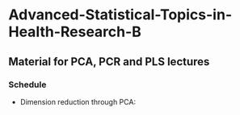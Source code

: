 # Advanced-Statistical-Topics-in-Health-Research-B

## Material for PCA, PCR and PLS lectures 

### Schedule

- Dimension reduction through PCA: [](https://github.com/benoit-liquet/Advanced-Statistical-Topics-in-Health-Research-B/blob/main/Lecture_PCR_PLS_2024.pdf) 
